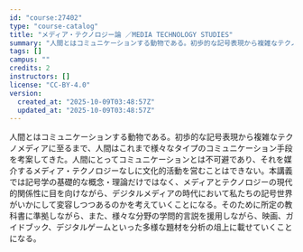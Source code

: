 ```yaml
---
id: "course:27402"
type: "course-catalog"
title: "メディア・テクノロジー論 ／MEDIA TECHNOLOGY STUDIES"
summary: "人間とはコミュニケーションする動物である。初歩的な記号表現から複雑なテクノメディアに至るまで、人間はこれまで様々なタイプのコミュニケーション手段を考案してきた。人間にとってコミュニケーションとは不可避であり、それを媒介するメディア・テクノロ…"
tags: []
campus: ""
credits: 2
instructors: []
license: "CC-BY-4.0"
version:
  created_at: "2025-10-09T03:48:57Z"
  updated_at: "2025-10-09T03:48:57Z"
---
```

人間とはコミュニケーションする動物である。初歩的な記号表現から複雑なテクノメディアに至るまで、人間はこれまで様々なタイプのコミュニケーション手段を考案してきた。人間にとってコミュニケーションとは不可避であり、それを媒介するメディア・テクノロジーなしに文化的活動を営むことはできない。本講義では記号学の基礎的な概念・理論だけではなく、メディアとテクノロジーの現代的関係性に目を向けながら、デジタルメディアの時代において私たちの記号世界がいかにして変容しつつあるのかを考えていくことになる。そのために所定の教科書に準拠しながら、また、様々な分野の学問的言説を援用しながら、映画、ガイドブック、デジタルゲームといった多様な題材を分析の俎上に載せていくことになる。
